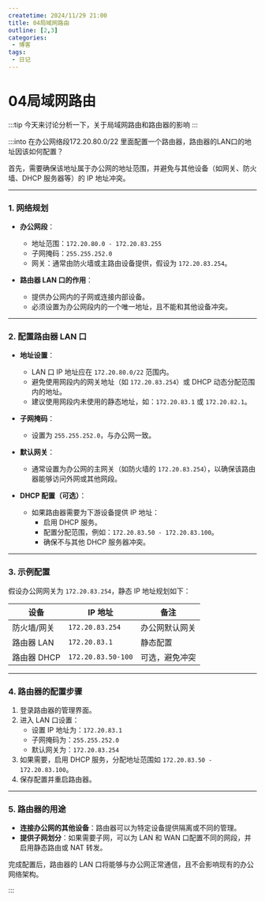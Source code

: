 ```yaml
---
createtime: 2024/11/29 21:00
title: 04局域网路由
outline: [2,3]
categories:
 - 博客
tags:
 - 日记
---
```


# 04局域网路由
:::tip
今天来讨论分析一下，关于局域网路由和路由器的影响
:::

:::into 在办公网络段172.20.80.0/22 里面配置一个路由器，路由器的LAN口的地址因该如何配置？ 

首先，需要确保该地址属于办公网的地址范围，并避免与其他设备（如网关、防火墙、DHCP 服务器等）的 IP 地址冲突。

---

### **1. 网络规划**

- **办公网段**：  
  - 地址范围：`172.20.80.0 - 172.20.83.255`  
  - 子网掩码：`255.255.252.0`  
  - 网关：通常由防火墙或主路由设备提供，假设为 `172.20.83.254`。

- **路由器 LAN 口的作用**：  
  - 提供办公网内的子网或连接内部设备。  
  - 必须设置为办公网段内的一个唯一地址，且不能和其他设备冲突。

---

### **2. 配置路由器 LAN 口**

- **地址设置**：  
  - LAN 口 IP 地址应在 `172.20.80.0/22` 范围内。  
  - 避免使用网段内的网关地址（如 `172.20.83.254`）或 DHCP 动态分配范围内的地址。  
  - 建议使用网段内未使用的静态地址，如：`172.20.83.1` 或 `172.20.82.1`。

- **子网掩码**：  
  - 设置为 `255.255.252.0`，与办公网一致。

- **默认网关**：  
  - 通常设置为办公网的主网关（如防火墙的 `172.20.83.254`），以确保该路由器能够访问外网或其他网段。

- **DHCP 配置（可选）**：  
  - 如果路由器需要为下游设备提供 IP 地址：
    - 启用 DHCP 服务。
    - 配置分配范围，例如：`172.20.83.50 - 172.20.83.100`。
    - 确保不与其他 DHCP 服务器冲突。

---

### **3. 示例配置**

假设办公网网关为 `172.20.83.254`，静态 IP 地址规划如下：

| **设备**      | **IP 地址**       | **备注**          |
|---------------|-------------------|-------------------|
| 防火墙/网关   | `172.20.83.254`   | 办公网默认网关    |
| 路由器 LAN    | `172.20.83.1`     | 静态配置          |
| 路由器 DHCP   | `172.20.83.50-100`| 可选，避免冲突    |

---

### **4. 路由器的配置步骤**

1. 登录路由器的管理界面。
2. 进入 LAN 口设置：
   - 设置 IP 地址为：`172.20.83.1`
   - 子网掩码为：`255.255.252.0`
   - 默认网关为：`172.20.83.254`
3. 如果需要，启用 DHCP 服务，分配地址范围如 `172.20.83.50 - 172.20.83.100`。
4. 保存配置并重启路由器。

---

### **5. 路由器的用途**
- **连接办公网的其他设备**：路由器可以为特定设备提供隔离或不同的管理。  
- **提供子网划分**：如果需要子网，可以为 LAN 和 WAN 口配置不同的网段，并启用静态路由或 NAT 转发。

完成配置后，路由器的 LAN 口将能够与办公网正常通信，且不会影响现有的办公网络架构。

:::

